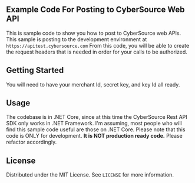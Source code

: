 <!-- ABOUT THE PROJECT -->
## Example Code For Posting to CyberSource Web API

This is sample code to show you how to post to CyberSource web APIs.  This sample is posting to the development environment at `https://apitest.cybersource.com`  From this code, you will be able to create the request headers that is needed in order for your calls to be authorized.


<!-- GETTING STARTED -->
## Getting Started

You will need to have your merchant Id, secret key, and key Id all ready.  

<!-- USAGE EXAMPLES -->
## Usage

The codebase is in .NET Core, since at this time the CyberSource Rest API SDK only works in .NET Framework.  I'm assuming, most people who will find this sample code useful are those on .NET Core.  Please note that this code is ONLY for development.  **It is NOT production ready code.**  Please refactor accordingly.


<!-- LICENSE -->
## License
Distributed under the MIT License. See `LICENSE` for more information.

